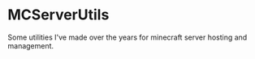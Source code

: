 # MCServerUtils
Some utilities I've made over the years for minecraft server hosting and management.
